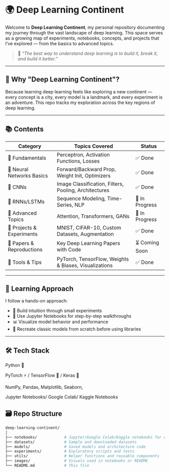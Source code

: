 # 🌍 Deep Learning Continent

Welcome to **Deep Learning Continent**, my personal repository documenting my journey through the vast landscape of deep learning. This space serves as a growing map of experiments, notebooks, concepts, and projects that I’ve explored — from the basics to advanced topics.

> 🧠 *“The best way to understand deep learning is to build it, break it, and build it better.”*

---

## 🚀 Why "Deep Learning Continent"?

Because learning deep learning feels like exploring a new continent — every concept is a city, every model is a landmark, and every experiment is an adventure. This repo tracks my exploration across the key regions of deep learning.

---

## 📚 Contents

| Category                      | Topics Covered                                            | Status |
|------------------------------|-----------------------------------------------------------|--------|
| 🔹 Fundamentals              | Perceptron, Activation Functions, Losses                 | ✅ Done |
| 🔹 Neural Networks Basics    | Forward/Backward Prop, Weight Init, Optimizers           | ✅ Done |
| 🔹 CNNs                      | Image Classification, Filters, Pooling, Architectures    | ✅ Done |
| 🔹 RNNs/LSTMs                | Sequence Modeling, Time-Series, NLP                      | 🔄 In Progress |
| 🔹 Advanced Topics           | Attention, Transformers, GANs                            | 🔄 In Progress |
| 🔹 Projects & Experiments    | MNIST, CIFAR-10, Custom Datasets, Augmentation           | ✅ Done |
| 🔹 Papers & Reproductions    | Key Deep Learning Papers with Code                       | ⏳ Coming Soon |
| 🔹 Tools & Tips              | PyTorch, TensorFlow, Weights & Biases, Visualizations    | ✅ Done |

---

## 🧠 Learning Approach

I follow a hands-on approach:

- 🔬 Build intuition through small experiments
- 📓 Use Jupyter Notebooks for step-by-step walkthroughs
- 📊 Visualize model behavior and performance
- 🧪 Recreate classic models from scratch before using libraries

---

## 🛠️ Tech Stack
Python 🐍

PyTorch ⚡ / TensorFlow 🔁 / Keras 🔁

NumPy, Pandas, Matplotlib, Seaborn, 

Jupyter Notebooks/ Google Colab/ Kaggle Notebooks



## 🗃️ Repo Structure

```bash
deep-learning-continent/
│
├── notebooks/            # Jupyter/Google Colab/Kaggle notebooks for each concept/topic
├── datasets/             # Sample and downloaded datasets
├── models/               # Saved models and architecture code
├── experiments/          # Exploratory scripts and tests
├── utils/                # Helper functions and reusable components
├── images/               # Visuals used in notebooks or README
└── README.md             # This file
